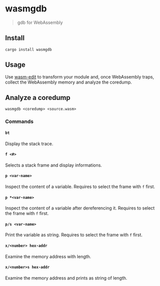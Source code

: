 # wasmgdb

> gdb for WebAssembly

## Install

```
cargo install wasmgdb
```

## Usage

Use [wasm-edit] to transform your module and, once WebAssembly traps, collect the
WebAssembly memory and analyze the coredump.

## Analyze a coredump

```
wasmgdb <coredump> <source.wasm>
```

### Commands

#### `bt`

Display the stack trace.

#### `f <#>`

Selects a stack frame and display informations.

#### `p <var-name>`

Inspect the content of a variable.
Requires to select the frame with `f` first.

#### `p *<var-name>`

Inspect the content of a variable after dereferencing it.
Requires to select the frame with `f` first.

#### `p/s <var-name>`

Print the variable as string.
Requires to select the frame with `f` first.

#### `x/<number> hex-addr`

Examine the memory address with <number> length.

#### `x/<number>s hex-addr`

Examine the memory address and prints as string of <number> length.

[wasm-edit]: https://github.com/xtuc/wasm-edit#coredump-generation

